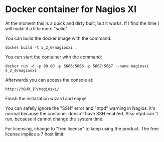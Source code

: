 # Docker container for Nagios XI

At the moment this is a quick and dirty built, but it works.
If I find the time I will make it a litte more "solid"


You can build the docker image with the command:

```
docker build -t 5_2_0/nagiosxi .
```
You can start the container with the command:

```
docker run -d -p 80:80 -p 5666:5666 -p 5667:5667 --name nagiosxi 5_2_0/nagiosxi
```

Afterwards you can access the console at:

```
http://YOUR_IP/nagiosxi/
```

Finish the installation wizard and enjoy!


You can safelly ignore the "SSH" error and "ntpd" warning in Nagios.
it's normal because the container doesn't have SSH enabled.
Also ntpd can 't run, because it cannot change the system time.

For licensing, change to "free license" to keep using the product.
The free license implice a 7 host limit.
